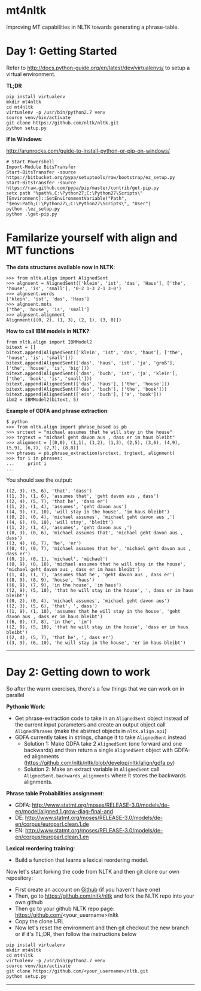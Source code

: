 # mt4nltk

Improving MT capabilities in NLTK towards generating a phrase-table.

Day 1: Getting Started
====

Refer to http://docs.python-guide.org/en/latest/dev/virtualenvs/ to setup a virtual environment.

**TL;DR**

```
pip install virtualenv
mkdir mt4nltk
cd mt4nltk
virtualenv -p /usr/bin/python2.7 venv
source venv/bin/activate
git clone https://github.com/nltk/nltk.git
python setup.py
```

**If in Windows**:

http://arunrocks.com/guide-to-install-python-or-pip-on-windows/

```
# Start Powershell
Import-Module BitsTransfer 
Start-BitsTransfer -source https://bitbucket.org/pypa/setuptools/raw/bootstrap/ez_setup.py
Start-BitsTransfer -source https://raw.github.com/pypa/pip/master/contrib/get-pip.py
setx path "%path%,C:\Python27;C:\Python27\Scripts\"
[Environment]::SetEnvironmentVariable("Path", "$env:Path;C:\Python27\;C:\Python27\Scripts\", "User")
python .\ez_setup.py
python .\get-pip.py
```



Familarize yourself with align and MT functions 
====

**The data structures available now in NLTK**:

```
>>> from nltk.align import AlignedSent
>>> algnsent = AlignedSent(['klein', 'ist', 'das', 'Haus'], ['the', 'house', 'is', 'small'], '0-2 1-3 2-1 3-0')
>>> algnsent.words
['klein', 'ist', 'das', 'Haus']
>>> algnsent.mots
['the', 'house', 'is', 'small']
>>> algnsent.alignment
Alignment([(0, 2), (1, 3), (2, 1), (3, 0)])
```

**How to call IBM models in NLTK?**:

```
from nltk.align import IBMModel2
bitext = []
bitext.append(AlignedSent(['klein', 'ist', 'das', 'haus'], ['the', 'house', 'is', 'small']))
bitext.append(AlignedSent(['das', 'haus', 'ist', 'ja', 'groß'], ['the', 'house', 'is', 'big']))
bitext.append(AlignedSent(['das', 'buch', 'ist', 'ja', 'klein'], ['the', 'book', 'is', 'small']))
bitext.append(AlignedSent(['das', 'haus'], ['the', 'house']))
bitext.append(AlignedSent(['das', 'buch'], ['the', 'book']))
bitext.append(AlignedSent(['ein', 'buch'], ['a', 'book']))
ibm2 = IBMModel2(bitext, 5)
```

**Example of GDFA and phrase extraction**:

```
$ python
>>> from nltk.align import phrase_based as pb
>>> srctext = "michael assumes that he will stay in the house"
>>> trgtext = "michael geht davon aus , dass er im haus bleibt"
>>> alignment = [(0,0), (1,1), (1,2), (1,3), (2,5), (3,6), (4,9), (5,9), (6,7), (7,7), (8,8)]
>>> phrases = pb.phrase_extraction(srctext, trgtext, alignment)
>>> for i in phrases:
...     print i
... 
```

You should see the output:

```
((2, 3), (5, 6), 'that', 'dass')
((1, 3), (1, 6), 'assumes that', 'geht davon aus , dass')
((2, 4), (5, 7), 'that he', 'dass er')
((1, 2), (1, 4), 'assumes', 'geht davon aus')
((4, 9), (7, 10), 'will stay in the house', 'im haus bleibt')
((0, 2), (0, 4), 'michael assumes', 'michael geht davon aus ,')
((4, 6), (9, 10), 'will stay', 'bleibt')
((1, 2), (1, 4), 'assumes', 'geht davon aus ,')
((0, 3), (0, 6), 'michael assumes that', 'michael geht davon aus , dass')
((3, 4), (6, 7), 'he', 'er')
((0, 4), (0, 7), 'michael assumes that he', 'michael geht davon aus , dass er')
((0, 1), (0, 1), 'michael', 'michael')
((0, 9), (0, 10), 'michael assumes that he will stay in the house', 'michael geht davon aus , dass er im haus bleibt')
((1, 4), (1, 7), 'assumes that he', 'geht davon aus , dass er')
((8, 9), (8, 9), 'house', 'haus')
((6, 9), (7, 9), 'in the house', 'im haus')
((2, 9), (5, 10), 'that he will stay in the house', ', dass er im haus bleibt')
((0, 2), (0, 4), 'michael assumes', 'michael geht davon aus')
((2, 3), (5, 6), 'that', ', dass')
((1, 9), (1, 10), 'assumes that he will stay in the house', 'geht davon aus , dass er im haus bleibt')
((6, 8), (7, 8), 'in the', 'im')
((2, 9), (5, 10), 'that he will stay in the house', 'dass er im haus bleibt')
((2, 4), (5, 7), 'that he', ', dass er')
((3, 9), (6, 10), 'he will stay in the house', 'er im haus bleibt')
```
----

Day 2: Getting down to work
====

So after the warm exercises, there's a few things that we can work on in parallel
 
**Pythonic Work**:
 
 - Get phrase-extraction code to take in an `AlignedSent` object instead of the current input parameters and create an output object call `AlignedPhrases` (make the abstract objects in `nltk.align.api`)
 - GDFA currently takes in strings, change it to take `AlignedSent` instead
   -  Solution 1: Make GDFA take 2 `AlignedSent` (one forward and one backwards) and then return a single `AlignedSent` object with GDFA-ed alignments (https://github.com/nltk/nltk/blob/develop/nltk/align/gdfa.py)
   -  Solution 2: Make an extract variable in `AlignedSent` call `AlignedSent.backwards_alignments` where it stores the backwards alignments.
   
 

**Phrase table Probabilities assignment**:

 - GDFA: http://www.statmt.org/moses/RELEASE-3.0/models/de-en/model/aligned.1.grow-diag-final-and
 - DE: http://www.statmt.org/moses/RELEASE-3.0/models/de-en/corpus/europarl.clean.1.de
 - EN: http://www.statmt.org/moses/RELEASE-3.0/models/de-en/corpus/europarl.clean.1.en
 
**Lexical reordering training**:

 - Build a function that learns a lexical reordering model.



Now let's start forking the code from NLTK and then git clone our own repository:

 - First create an account on [Github](https://github.com/) (if you haven't have one)
 - Then, go to https://github.com/nltk/nltk and fork the NLTK repo into your own github
 - Then go to your github NLTK repo page: https://github.com/<your_username>/nltk
 - Copy the clone URL
 - Now let's reset the environment and then git checkout the new branch or if it's TL;DR, then follow the instructions below
 

```
pip install virtualenv
mkdir mt4nltk
cd mt4nltk
virtualenv -p /usr/bin/python2.7 venv
source venv/bin/activate
git clone https://github.com/<your_username>/nltk.git
python setup.py
```

----

